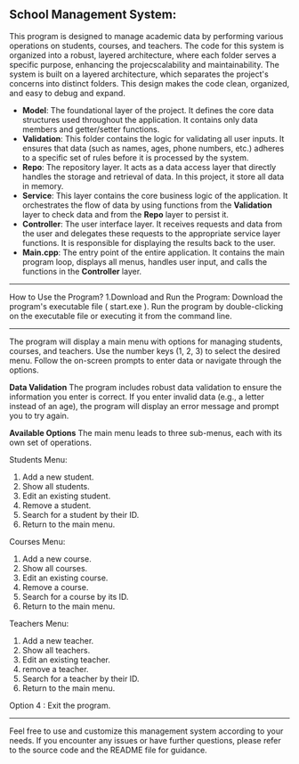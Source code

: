 **School Management System**:
--------------------------
This program is designed to manage academic data by performing various operations on students, courses, and teachers. The code for this system is organized into a robust, layered architecture, where each folder serves a specific purpose, enhancing the projecscalability and maintainability.
The system is built on a layered architecture, which separates the project's concerns into distinct folders. This design makes the code clean, organized, and easy to debug and expand.

* **Model**: The foundational layer of the project. It defines the core data structures used throughout the application. It contains only data members and getter/setter functions.
* **Validation**: This folder contains the logic for validating all user inputs. It ensures that data (such as names, ages, phone numbers, etc.) adheres to a specific set of rules before it is processed by the system.
* **Repo**: The repository layer. It acts as a data access layer that directly handles the storage and retrieval of data. In this project, it store all data in memory.
* **Service**: This layer contains the core business logic of the application. It orchestrates the flow of data by using functions from the **Validation** layer to check data and from the **Repo** layer to persist it.
* **Controller**: The user interface layer. It receives requests and data from the user and delegates these requests to the appropriate service layer functions. It is responsible for displaying the results back to the user.
* **Main.cpp**: The entry point of the entire application. It contains the main program loop, displays all menus, handles user input, and calls the functions in the **Controller** layer.

---
How to Use the Program?
1.Download and Run the Program:
Download the program's executable file ( start.exe ).
Run the program by double-clicking on the executable file or executing it from the command line.

---
The program will display a main menu with options for managing students, courses, and teachers.
Use the number keys (1, 2, 3) to select the desired menu.
Follow the on-screen prompts to enter data or navigate through the options.

**Data Validation**
The program includes robust data validation to ensure the information you enter is correct. If you enter invalid data (e.g., a letter instead of an age), the program will display an error message and prompt you to try again.

**Available Options**
The main menu leads to three sub-menus, each with its own set of operations.

Students Menu:
1. Add a new student.
2. Show all students.
3. Edit an existing student.
4. Remove a student.
5. Search for a student by their ID.
6. Return to the main menu.

Courses Menu:
1. Add a new course.
2. Show all courses.
3. Edit an existing course.
4. Remove a course.
5. Search for a course by its ID.
6. Return to the main menu.

Teachers Menu:
1. Add a new teacher.
2. Show all teachers.
3. Edit an existing teacher.
4. remove a teacher.
5. Search for a teacher by their ID.
6. Return to the main menu.

Option 4 : Exit the program.

---
Feel free to use and customize this management system according to your needs. If you encounter any issues or have further questions, please refer to the source code and the README file for guidance.

